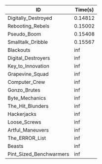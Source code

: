 |ID|Time(s)|
|-|-|
|Digitally_Destroyed|0.14812|
|Rebooting_Rebels|0.15002|
|Pseudo_Boom|0.15408|
|Smalltalk_Dribble|0.15567|
|Blackouts|inf|
|Digital_Destroyers|inf|
|Key_to_Innovation|inf|
|Grapevine_Squad|inf|
|Computer_Crew|inf|
|Gonzo_Brutes|inf|
|Byte_Mechanics|inf|
|The_Hit_Blunders|inf|
|Hackerjacks|inf|
|Loose_Screws|inf|
|Artful_Maneuvers|inf|
|The_ERROR_List|inf|
|Beasts|inf|
|Pint_Sized_Benchwarmers|inf|
